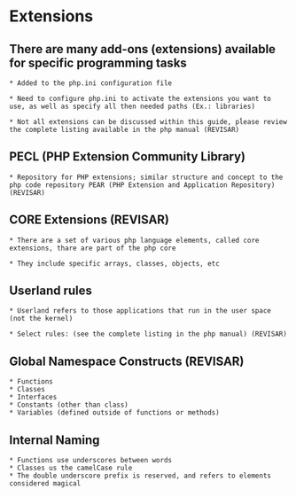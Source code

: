 # Extensions

## There are many add-ons (extensions) available for specific programming tasks

	* Added to the php.ini configuration file

	* Need to configure php.ini to activate the extensions you want to use, as well as specify all then needed paths (Ex.: libraries)

	* Not all extensions can be discussed within this guide, pĺease review the complete listing available in the php manual (REVISAR)


## PECL (PHP Extension Community Library)

	* Repository for PHP extensions; similar structure and concept to the php code repository PEAR (PHP Extension and Application Repository) (REVISAR)

## CORE Extensions (REVISAR)

	* There are a set of various php language elements, called core extensions, thare are part of the php core

	* They include specific arrays, classes, objects, etc

## Userland rules
	
	* Userland refers to those applications that run in the user space (not the kernel)

	* Select rules: (see the complete listing in the php manual) (REVISAR)

## Global Namespace Constructs (REVISAR)

	* Functions
	* Classes
	* Interfaces
	* Constants (other than class)
	* Variables (defined outside of functions or methods)

## Internal Naming

	* Functions use underscores between words
	* Classes us the camelCase rule
	* The double underscore prefix is reserved, and refers to elements considered magical